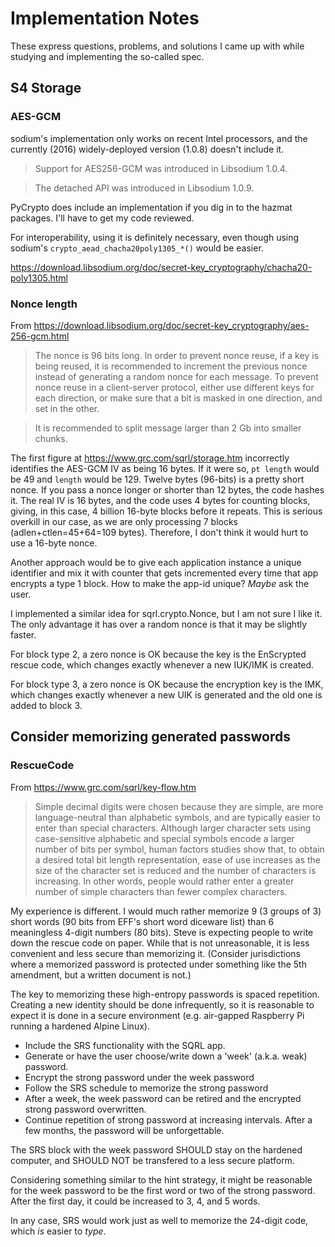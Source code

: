 
# Implementation Notes

These express questions, problems, and solutions I came up with while studying
and implementing the so-called spec.


## S4 Storage

### AES-GCM

sodium's implementation only works on recent Intel processors, and the currently
(2016) widely-deployed version (1.0.8) doesn't include it.


> Support for AES256-GCM was introduced in Libsodium 1.0.4.

> The detached API was introduced in Libsodium 1.0.9.

PyCrypto does include
an implementation if you dig in to the hazmat packages. I'll have to get my code
reviewed.

For interoperability, using it is definitely necessary, even though using
sodium's `crypto_aead_chacha20poly1305_*()` would be easier.

https://download.libsodium.org/doc/secret-key_cryptography/chacha20-poly1305.html


### Nonce length

From https://download.libsodium.org/doc/secret-key_cryptography/aes-256-gcm.html

> The nonce is 96 bits long. In order to prevent nonce reuse, if a key is being reused, it is recommended to increment the previous nonce instead of generating a random nonce for each message. To prevent nonce reuse in a client-server protocol, either use different keys for each direction, or make sure that a bit is masked in one direction, and set in the other.

> It is recommended to split message larger than 2 Gb into smaller chunks.

The first figure at https://www.grc.com/sqrl/storage.htm incorrectly identifies
the AES-GCM IV as being 16 bytes.  If it were so, `pt length` would be 49 and
`length` would be 129.  Twelve bytes (96-bits) is a pretty short nonce. If you pass a nonce longer or shorter than 12 bytes, the code hashes it.  The real IV is 16 bytes, and the code uses 4 bytes for counting blocks,
giving, in this case, 4 billion 16-byte blocks before it repeats.  This is serious
overkill in our case, as we are only processing 7 blocks (adlen+ctlen=45+64=109 bytes). Therefore, I don't think it would hurt to use a 16-byte nonce.

Another approach would be to give each application instance a unique identifier and
mix it with counter that gets incremented every time that app encrypts a type 1
block. How to make the app-id unique? *Maybe* ask the user.

I implemented a similar idea for sqrl.crypto.Nonce, but I am not sure I like it.
The only advantage it has over a random nonce is that it may be slightly faster.

For block type 2, a zero nonce is OK because the
key is the EnScrypted rescue code, which changes exactly whenever a new IUK/IMK is created.

For block type 3, a zero nonce is OK because the encryption key is the IMK, which changes exactly whenever
a new UIK is generated and the old one is added to block 3.

## Consider memorizing generated passwords

### RescueCode

From https://www.grc.com/sqrl/key-flow.htm

> Simple decimal digits were chosen because they are simple, are more language-neutral than alphabetic symbols, and are typically easier to enter than special characters. Although larger character sets using case-sensitive alphabetic and special symbols encode a larger number of bits per symbol, human factors studies show that, to obtain a desired total bit length representation, ease of use increases as the size of the character set is reduced and the number of characters is increasing. In other words, people would rather enter a greater number of simple characters than fewer complex characters.

My experience is different. I would much rather memorize 9 (3 groups of 3) short words (90 bits from EFF's short word diceware list) than 6 meaningless 4-digit numbers (80 bits). Steve is expecting people to write down the rescue code on paper.  While that is not unreasonable, it is less convenient and less secure than memorizing it. (Consider jurisdictions where a memorized password is protected under something like the 5th amendment, but a written document is not.)

The key to memorizing these high-entropy passwords is spaced repetition.  Creating
a new identity should be done infrequently, so it is reasonable to expect it is
done in a secure environment (e.g. air-gapped Raspberry Pi running a hardened Alpine Linux).

  * Include the SRS functionality with the SQRL app.
  * Generate or have the user choose/write down a 'week' (a.k.a. weak) password.
  * Encrypt the strong password under the week password
  * Follow the SRS schedule to memorize the strong password
  * After a week, the week password can be retired and the encrypted strong password overwritten.
  * Continue repetition of strong password at increasing intervals. After a few months, the password will be unforgettable.

The SRS block with the week password SHOULD stay on the hardened computer, and SHOULD NOT be transfered to a less secure platform.

Considering something similar to the hint strategy, it might be reasonable for the week password to be the first word or two of the strong password. After the first day, it could be increased to 3, 4, and 5 words.

In any case, SRS would work just as well to memorize the 24-digit code, which *is* easier to *type*.
